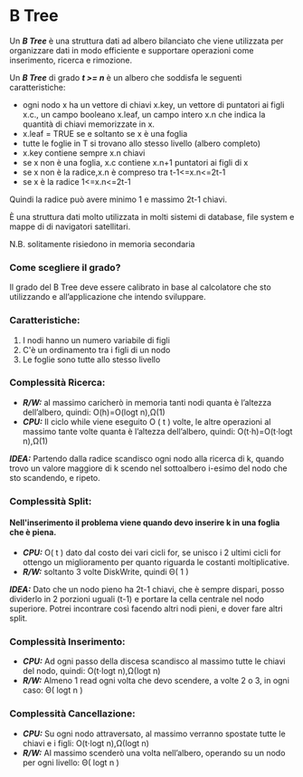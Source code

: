 # B Tree
Un ***B Tree*** è una struttura dati ad albero bilanciato che viene utilizzata per organizzare dati in modo efficiente e supportare operazioni come inserimento, ricerca e rimozione.

Un ***B Tree*** di grado ***t >= n*** è un albero che soddisfa le seguenti caratteristiche:
- ogni nodo x ha un vettore di chiavi x.key, un vettore di puntatori ai figli x.c., un campo booleano x.leaf, un campo intero x.n che indica la quantità di chiavi memorizzate in x.
- x.leaf = TRUE se e soltanto se x è una foglia
- tutte le foglie in T si trovano allo stesso livello (albero completo)
- x.key contiene sempre x.n chiavi
- se x non è una foglia, x.c contiene x.n+1 puntatori ai figli di x
- se x non è la radice,x.n è compreso tra t-1<=x.n<=2t-1
- se x è la radice 1<=x.n<=2t-1

Quindi la radice può avere minimo 1 e massimo 2t-1 chiavi.

È una struttura dati molto utilizzata in molti sistemi di database, file system e mappe di di navigatori satellitari.

N.B. solitamente risiedono in memoria secondaria

### Come scegliere il grado?
Il grado del B Tree deve essere calibrato in base al calcolatore che sto utilizzando e all’applicazione che intendo sviluppare.

### Caratteristiche:
1. I nodi hanno un numero variabile di figli
2. C'è un ordinamento tra i figli di un nodo
3. Le foglie sono tutte allo stesso livello

### Complessità Ricerca:
- ***R/W:*** al massimo caricherò in memoria tanti nodi quanta è l’altezza dell’albero, quindi: O(h)=O(logt n),Ω(1)
- ***CPU:*** Il ciclo while viene eseguito O ( t ) volte, le altre operazioni al massimo tante volte quanta è l’altezza dell’albero, quindi:
  O(t⋅h)=O(t⋅logt n),Ω(1)

***IDEA:*** Partendo dalla radice scandisco ogni nodo alla ricerca di k, quando trovo un valore maggiore di k scendo nel sottoalbero i-esimo del nodo che sto scandendo, e ripeto.

### Complessità Split:
#### Nell'inserimento il problema viene quando devo inserire k in una foglia che è piena.
- ***CPU:*** O( t ) dato dal costo dei vari cicli for, se unisco i 2 ultimi cicli for ottengo un miglioramento per quanto riguarda le costanti moltiplicative.
- ***R/W:*** soltanto 3 volte DiskWrite, quindi Θ( 1 )

***IDEA:*** Dato che un nodo pieno ha 2t-1 chiavi, che è sempre dispari, posso dividerlo in 2 porzioni uguali (t-1) e portare la cella centrale nel nodo superiore. Potrei incontrare così facendo altri nodi pieni, e dover fare altri split.

### Complessità Inserimento:
- ***CPU:*** Ad ogni passo della discesa scandisco al massimo tutte le chiavi del nodo, quindi: O(t⋅logt n),Ω(logt n)
- ***R/W:*** Almeno 1 read ogni volta che devo scendere, a volte 2 o 3, in ogni caso: Θ( logt n )

### Complessità Cancellazione:
- ***CPU:*** Su ogni nodo attraversato, al massimo verranno spostate tutte le chiavi e i figli:
  O(t⋅logt n),Ω(logt n)
- ***R/W:*** Al massimo scenderò una volta nell’albero, operando su un nodo per ogni
  livello:
  Θ( logt n )